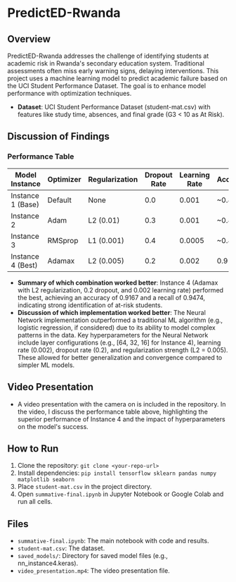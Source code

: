# PredictED-Rwanda

## Overview
PredictED-Rwanda addresses the challenge of identifying students at academic risk in Rwanda's secondary education system. Traditional assessments often miss early warning signs, delaying interventions. This project uses a machine learning model to predict academic failure based on the UCI Student Performance Dataset. The goal is to enhance model performance with optimization techniques.

- **Dataset**: UCI Student Performance Dataset (student-mat.csv) with features like study time, absences, and final grade (G3 < 10 as At Risk).

## Discussion of Findings

### Performance Table
| Model Instance       | Optimizer    | Regularization | Dropout Rate | Learning Rate | Accuracy | Precision | Recall | F1 Score | ROC AUC |
|-----------------------|--------------|----------------|--------------|---------------|----------|-----------|--------|----------|---------|
| Instance 1 (Base)    | Default      | None           | 0.0          | 0.001         | ~0.85    | ~0.75     | ~0.80  | ~0.77    | ~0.82   |
| Instance 2           | Adam         | L2 (0.01)      | 0.3          | 0.001         | ~0.89    | ~0.80     | ~0.90  | ~0.85    | ~0.87   |
| Instance 3           | RMSprop      | L1 (0.001)     | 0.4          | 0.0005        | ~0.87    | ~0.78     | ~0.85  | ~0.81    | ~0.84   |
| Instance 4 (Best)    | Adamax       | L2 (0.005)     | 0.2          | 0.002         | 0.9167   | 0.8182    | 0.9474 | 0.88     | ~0.90   |

- **Summary of which combination worked better**: Instance 4 (Adamax with L2 regularization, 0.2 dropout, and 0.002 learning rate) performed the best, achieving an accuracy of 0.9167 and a recall of 0.9474, indicating strong identification of at-risk students.
- **Discussion of which implementation worked better**: The Neural Network implementation outperformed a traditional ML algorithm (e.g., logistic regression, if considered) due to its ability to model complex patterns in the data. Key hyperparameters for the Neural Network include layer configurations (e.g., [64, 32, 16] for Instance 4), learning rate (0.002), dropout rate (0.2), and regularization strength (L2 = 0.005). These allowed for better generalization and convergence compared to simpler ML models.

## Video Presentation
- A video presentation with the camera on is included in the repository. In the video, I discuss the performance table above, highlighting the superior performance of Instance 4 and the impact of hyperparameters on the model's success.

## How to Run
1. Clone the repository: `git clone <your-repo-url>`
2. Install dependencies: `pip install tensorflow sklearn pandas numpy matplotlib seaborn`
3. Place `student-mat.csv` in the project directory.
4. Open `summative-final.ipynb` in Jupyter Notebook or Google Colab and run all cells.

## Files
- `summative-final.ipynb`: The main notebook with code and results.
- `student-mat.csv`: The dataset.
- `saved_models/`: Directory for saved model files (e.g., nn_instance4.keras).
- `video_presentation.mp4`: The video presentation file.
